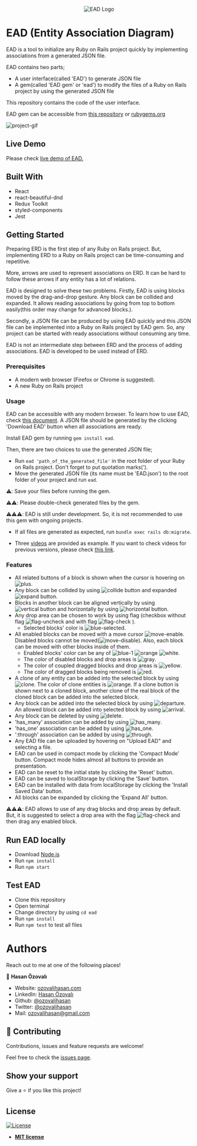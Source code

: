 <p align="center">
  <img src="./documents/images/ead-logo.svg" alt="EAD Logo"/>
</p>

# EAD (Entity Association Diagram)

EAD is a tool to initialize any Ruby on Rails project quickly by implementing associations from a generated JSON file.

EAD contains two parts;

- A user interface(called 'EAD') to generate JSON file
- A gem(called 'EAD gem' or 'ead') to modify the files of a Ruby on Rails project by using the generated JSON file

This repository contains the code of the user interface.

EAD gem can be accessible from [this repository](https://github.com/ozovalihasan/ead-g) or [rubygems.org](https://rubygems.org/gems/ead) 

![project-gif](./documents/images/project.gif)

## Live Demo

Please check [live demo of EAD.](https://ead.ozovalihasan.com/)

## Built With

- React
- react-beautiful-dnd
- Redux Toolkit
- styled-components
- Jest

## Getting Started

Preparing ERD is the first step of any Ruby on Rails project. But, implementing ERD to a Ruby on Rails project can be time-consuming and repetitive. 

More, arrows are used to represent associations on ERD. It can be hard to follow these arrows if any entity has a lot of relations.

EAD is designed to solve these two problems. Firstly, EAD is using blocks moved by the drag-and-drop gesture. Any block can be collided and expanded. It allows reading associations by going from top to bottom easily(this order may change for advanced blocks.).

Secondly, a JSON file can be produced by using EAD quickly and this JSON file can be implemented into a Ruby on Rails project by EAD gem. So, any project can be started with ready associations without consuming any time.

EAD is not an intermediate step between ERD and the process of adding associations. EAD is developed to be used instead of ERD.
### Prerequisites

- A modern web browser (Firefox or Chrome is suggested).
- A new Ruby on Rails project

### Usage

EAD can be accessible with any modern browser. To learn how to use EAD, check [this document](./documents/how-to-use.md). A JSON file should be generated by the clicking 'Download EAD' button when all associations are ready. 

Install EAD gem by running `gem install ead`.

Then, there are two choices to use the generated JSON file;
- Run `ead 'path_of_the_generated_file'` in the root folder of your Ruby on Rails project. Don't forget to put quotation marks(').
- Move the generated JSON file (its name must be 'EAD.json') to the root folder of your project and run `ead`. 

⚠️: Save your files before running the gem.

⚠️⚠️: Please double-check generated files by the gem.

⚠️⚠️⚠️: EAD is still under development. So, it is not recommended to use this gem with ongoing projects. 


- If all files are generated as expected, run `bundle exec rails db:migrate`.

- Three [videos](https://drive.google.com/drive/folders/1PrS0zW3H-ZKMjhHDAXTN2vRz-flhLDdE?usp=sharing) are provided as example. If you want to check videos for previous versions, please check [this link](https://drive.google.com/drive/folders/1PrS0zW3H-ZKMjhHDAXTN2vRz-flhLDdE?usp=sharing).
### Features

- All related buttons of a block is shown when the cursor is hovering on ![plus](./documents/images/plus.png).
- Any block can be collided by using ![collide button](./documents/images/collide.png) and expanded ![expand button](./documents/images/expand.png).
- Blocks in another block can be aligned vertically by using ![vertical button](./documents/images/align-vertical.png) and horizontally by using ![horizontal button](./documents/images/align-horizontal.png).
- Any drop area can be chosen to work by using flag (checkbox without flag ![flag-uncheck](./documents/images/flag-uncheck.png) and with flag ![flag-check](./documents/images/flag-check.png) ).
  * Selected blocks' color is ![blue-selected](./documents/images/blue-selected.png).
- All enabled blocks can be moved with a move cursor ![move-enable](./documents/images/move-enable.png). Disabled blocks cannot be moved(![move-disable](./documents/images/move-disable.png)). Also, each block can be moved with other blocks inside of them.
  * Enabled blocks' color can be any of ![blue-1](./documents/images/blue-1.png) ![orange](./documents/images/orange.png) ![white](./documents/images/white.png).
  * The color of disabled blocks and drop areas is ![gray](./documents/images/gray.png).
  * The color of coupled dragged blocks and drop areas is ![yellow](./documents/images/yellow.png).
  * The color of dragged blocks being removed is ![red](./documents/images/red.png).
- A clone of any entity can be added into the selected block by using ![clone](./documents/images/clone.png). The color of clone entities is ![orange](./documents/images/orange.png). If a clone button is shown next to a cloned block, another clone of the real block of the cloned block can be added into the selected block.
- Any block can be added into the selected block by using ![departure](./documents/images/departure.png). An allowed block can be added into selected block by using ![arrival](./documents/images/arrival.png).
- Any block can be deleted by using ![delete](./documents/images/delete.png).
- 'has_many' association can be added by using ![has_many](./documents/images/has_many.png).
- 'has_one' association can be added by using ![has_one](./documents/images/has_one.png).
- ':through' association can be added by using ![through](./documents/images/through.png).
- Any EAD file can be uploaded by hovering on "Upload EAD" and selecting a file.
- EAD can be used in compact mode by clicking the 'Compact Mode' button. Compact mode hides almost all buttons to provide an presentation.
- EAD can be reset to the initial state by clicking the 'Reset' button.
- EAD can be saved to localStorage by clicking the 'Save' button.
- EAD can be installed with data from localStorage by clicking the 'Install Saved Data' button.
- All blocks can be expanded by clicking the 'Expand All' button.

⚠️⚠️⚠️: EAD allows to use of any drag blocks and drop areas by default. But, it is suggested to select a drop area with the flag ![flag-check](./documents/images/flag-check.png) and then drag any enabled block.

## Run EAD locally

- Download [Node.js](https://nodejs.org/en/download/)
- Run `npm install`
- Run `npm start`

## Test EAD

- Clone this repository
- Open terminal
- Change directory by using `cd ead`
- Run `npm install`
- Run `npm test` to test all files

# Authors

Reach out to me at one of the following places!

👤 **Hasan Özovalı**

- Website: [ozovalihasan.com](https://www.ozovalihasan.com/)
- LinkedIn: [Hasan Özovalı](https://www.linkedin.com/in/hasan-ozovali/)
- Github: [@ozovalihasan](https://github.com/ozovalihasan)
- Twitter: [@ozovalihasan](https://twitter.com/ozovalihasan)
- Mail: [ozovalihasan@gmail.com](mailto:ozovalihasan@gmail.com)


## 🤝 Contributing

Contributions, issues and feature requests are welcome! 

Feel free to check the [issues page](https://github.com/ozovalihasan/ead/issues).

## Show your support

Give a ⭐️ if you like this project!

## License

[![License](http://img.shields.io/:license-mit-blue.svg?style=flat-square)](http://badges.mit-license.org)

- **[MIT license](http://opensource.org/licenses/mit-license.php)**
 